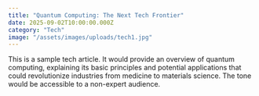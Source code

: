 ```yaml
---
title: "Quantum Computing: The Next Tech Frontier"
date: 2025-09-02T10:00:00.000Z
category: "Tech"
image: "/assets/images/uploads/tech1.jpg"
---
```


This is a sample tech article. It would provide an overview of quantum computing, explaining its basic principles and potential applications that could revolutionize industries from medicine to materials science. The tone would be accessible to a non-expert audience.
